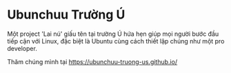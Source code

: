 # Ubunchuu Trường Ú

Một project 'Lai nú' giấu tên tại trường Ú hứa hẹn giúp mọi người bước đầu tiếp cận với Linux, đặc biệt là Ubuntu cùng cách thiết lập chúng như một pro developer.

Thăm chúng mình tại https://ubunchuu-truong-us.github.io/
